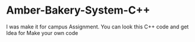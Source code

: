 # Amber-Bakery-System-C++
I was make it for campus Assignment. You can look this C++ code and get Idea for Make your own code
